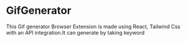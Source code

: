 # GifGenerator
This Gif generator Browser Extension is made using React, Tailwind Css with an API integration.It can generate by taking keyword
